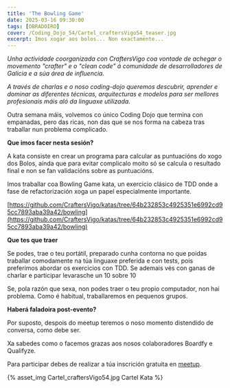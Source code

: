 ```yaml
---
title: 'The Bowling Game'
date: 2025-03-16 09:30:00
tags: [OBRADOIRO]
cover: /Coding_Dojo_54/Cartel_craftersVigo54_teaser.jpg
excerpt: Imos xogar aos bolos... Non exactamente...
---
```


<em>Unha actividade coorganizada con CraftersVigo coa vontade de achegar o movemento "crafter" e o "clean code" á comunidade de desarrolladores de Galicia e a súa área de influencia.

A través de charlas e o noso coding-dojo queremos descubrir, aprender e dominar as diferentes técnicas, arquitecturas e modelos para ser mellores profesionais máis aló da linguaxe utilizada.</em>

Outra semana máis, volvemos co único Coding Dojo que termina con empanadas, pero das ricas, non das que se nos forma na cabeza tras traballar nun problema complicado.

<strong>Que imos facer nesta sesión?</strong>

A kata consiste en crear un programa para calcular as puntuacións do xogo dos Bolos, aínda que para evitar complicalo moito só se calcula o resultado final e non se fan validacións sobre as puntuacións.

Imos traballar coa Bowling Game kata, un exercicio clásico de TDD onde a fase de refactorización xoga un papel especialmente importante.

[https://github.com/CraftersVigo/katas/tree/64b232853c4925351e6992cd95cc7893aba39a42/bowling](https://github.com/CraftersVigo/katas/tree/64b232853c4925351e6992cd95cc7893aba39a42/bowling)

<strong>Que tes que traer</strong>

Se podes, trae o teu portátil, preparado cunha contorna no que poidas traballar comodamente na túa linguaxe preferida e con tests, pois preferimos abordar os exercicios con TDD. Se ademais vés con ganas de charlar e participar levarasche un 10 sobre 10

Se, pola razón que sexa, non podes traer o teu propio computador, non hai problema. Como é habitual, traballaremos en pequenos grupos.

<strong>Haberá faladoira post-evento?</strong>

Por suposto, despois do meetup teremos o noso momento distendido de conversa, como debe ser.

Xa sabedes como o facemos grazas aos nosos colaboradores Boardfy e Qualifyze.

Para participar debes de realizar a túa inscrición gratuita en [meetup](https://www.meetup.com/craftersvigo/events/306851647).




{% asset_img Cartel_craftersVigo54.jpg Cartel Kata %}
